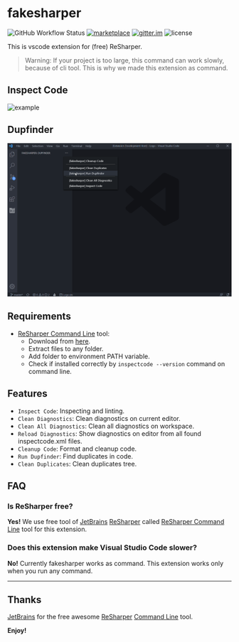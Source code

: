# fakesharper

![GitHub Workflow Status](https://img.shields.io/github/workflow/status/fakesharper/fakesharper/CI?logo=github&style=flat-square)
[![marketplace](https://img.shields.io/visual-studio-marketplace/v/fakesharper.fakesharper?style=flat-square)](https://marketplace.visualstudio.com/items?itemName=fakesharper.fakesharper)
[![gitter.im](https://img.shields.io/gitter/room/fakesharper/community?style=flat-square)](https://gitter.im/fakesharper/community)
![license](https://img.shields.io/github/license/fakesharper/fakesharper?style=flat-square)

This is vscode extension for (free) ReSharper.

> Warning: If your project is too large, this command can work slowly, because of cli tool. This is why we made this extension as command.

## Inspect Code

![example](https://raw.githubusercontent.com/fakesharper/fakesharper/master/assets/example.gif)

## Dupfinder

![example](https://raw.githubusercontent.com/fakesharper/fakesharper-assets/master/dupfinder.gif)

## Requirements

* [ReSharper Command Line](https://www.jetbrains.com/resharper/features/command-line.html) tool:
  * Download from [here](https://www.jetbrains.com/resharper/download/#section=commandline).
  * Extract files to any folder.
  * Add folder to environment PATH variable.
  * Check if installed correctly by `inspectcode --version` command on command line.

## Features

* `Inspect Code`: Inspecting and linting.
* `Clean Diagnostics`: Clean diagnostics on current editor.
* `Clean All Diagnostics`: Clean all diagnostics on workspace.
* `Reload Diagnostics`: Show diagnostics on editor from all found inspectcode.xml files.
* `Cleanup Code`: Format and cleanup code.
* `Run Dupfinder`: Find duplicates in code.
* `Clean Duplicates`: Clean duplicates tree.

## FAQ

### Is ReSharper free?

**Yes!** We use free tool of [JetBrains](https://www.jetbrains.com/) [ReSharper](https://www.jetbrains.com/resharper/) called [ReSharper Command Line](https://www.jetbrains.com/resharper/features/command-line.html) tool for this extension.

### Does this extension make Visual Studio Code slower?

**No!** Currently fakesharper works as command. This extension works only when you run any command.

-----------------------------------------------------------------------------------------------------------

## Thanks

[JetBrains](https://www.jetbrains.com/) for the free awesome [ReSharper](https://www.jetbrains.com/resharper/) [Command Line](https://www.jetbrains.com/resharper/features/command-line.html) tool.

**Enjoy!**
